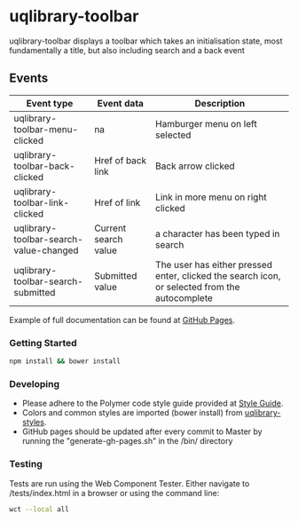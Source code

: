 # uqlibrary-toolbar

uqlibrary-toolbar displays a toolbar which takes an initialisation state, most fundamentally a title, but also 
including search and a back event

## Events

| Event type                            | Event data             | Description                                                                                   |
| ------------------------------------- | ---------------------- | --------------------------------------------------------------------------------------------- |
| uqlibrary-toolbar-menu-clicked        | na                     | Hamburger menu on left selected                                                               |
| uqlibrary-toolbar-back-clicked        | Href of back link      | Back arrow clicked                                                                            |
| uqlibrary-toolbar-link-clicked        | Href of link           | Link in more menu on right clicked                                                            |
| uqlibrary-toolbar-search-value-changed| Current search value   | a character has been typed in search                                                          |
| uqlibrary-toolbar-search-submitted    | Submitted value        | The user has either pressed enter, clicked the search icon, or selected from the autocomplete |

Example of full documentation can be found at [GitHub Pages](http://uqlibrary.github.io/uqlibrary-toolbar).

### Getting Started
```sh
npm install && bower install
```

### Developing
- Please adhere to the Polymer code style guide provided at [Style Guide](http://polymerelements.github.io/style-guide/). 
- Colors and common styles are imported (bower install) from [uqlibrary-styles](http://github.com/uqlibrary/uqlibrary-styles).
- GitHub pages should be updated after every commit to Master by running the "generate-gh-pages.sh" in the /bin/ directory

### Testing
Tests are run using the Web Component Tester. Either navigate to /tests/index.html in a browser or using the command line:
```sh
wct --local all
```